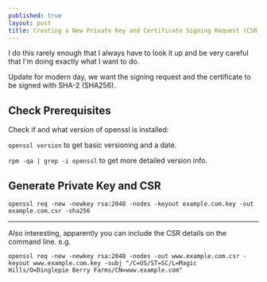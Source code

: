 ```yaml
---
published: true
layout: post
title: Creating a New Private Key and Certificate Signing Request (CSR)
---
```



I do this rarely enough that I always have to look it up and be very careful that I'm doing exactly what I want to do.

Update for modern day, we want the signing request and the certificate to be signed with SHA-2 (SHA256).

## Check Prerequisites

Check if and what version of openssl is installed:

`openssl version` to get basic versioning and a date.

`rpm -qa | grep -i openssl` to get more detailed version info.


## Generate Private Key and CSR

```
openssl req -new -newkey rsa:2048 -nodes -keyout example.com.key -out example.com.csr -sha256
```


---

Also interesting, apparently you can include the CSR details on the command line. e.g.

```
openssl req -new -newkey rsa:2048 -nodes -out www.example.com.csr -keyout www.example.com.key -subj "/C=US/ST=SC/L=Magic Hills/O=Dinglepie Berry Farms/CN=www.example.com"
```
